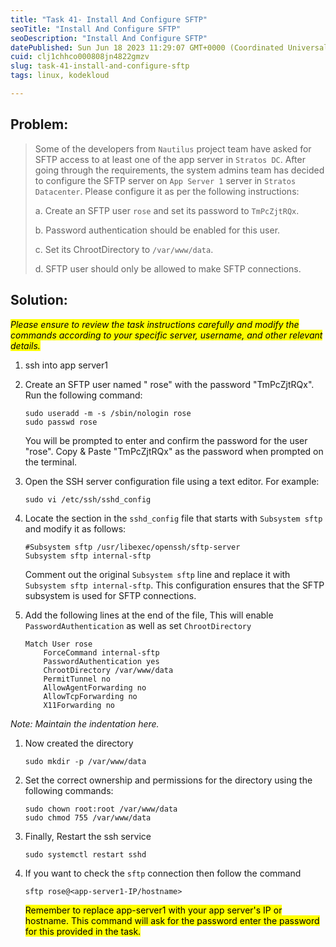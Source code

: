 ```yaml
---
title: "Task 41- Install And Configure SFTP"
seoTitle: "Install And Configure SFTP"
seoDescription: "Install And Configure SFTP"
datePublished: Sun Jun 18 2023 11:29:07 GMT+0000 (Coordinated Universal Time)
cuid: clj1chhco000808jn4822gmzv
slug: task-41-install-and-configure-sftp
tags: linux, kodekloud

---
```


## Problem:

> Some of the developers from `Nautilus` project team have asked for SFTP access to at least one of the app server in `Stratos DC`. After going through the requirements, the system admins team has decided to configure the SFTP server on `App Server 1` server in `Stratos Datacenter`. Please configure it as per the following instructions:
> 
> a. Create an SFTP user `rose` and set its password to `TmPcZjtRQx`.
> 
> b. Password authentication should be enabled for this user.
> 
> c. Set its ChrootDirectory to `/var/www/data`.
> 
> d. SFTP user should only be allowed to make SFTP connections.

## Solution:

*<mark>Please ensure to review the task instructions carefully and modify the commands according to your specific server, username, and other relevant details.</mark>*

1. ssh into app server1
    
2. Create an SFTP user named " rose" with the password "TmPcZjtRQx". Run the following command:
    
    ```plaintext
    sudo useradd -m -s /sbin/nologin rose
    sudo passwd rose
    ```
    
    You will be prompted to enter and confirm the password for the user "rose". Copy & Paste "TmPcZjtRQx" as the password when prompted on the terminal.
    
3. Open the SSH server configuration file using a text editor. For example:
    
    ```plaintext
    sudo vi /etc/ssh/sshd_config
    ```
    
4. Locate the section in the `sshd_config` file that starts with `Subsystem sftp` and modify it as follows:
    
    ```plaintext
    #Subsystem sftp /usr/libexec/openssh/sftp-server
    Subsystem sftp internal-sftp
    ```
    
    Comment out the original `Subsystem sftp` line and replace it with `Subsystem sftp internal-sftp`. This configuration ensures that the SFTP subsystem is used for SFTP connections.
    
5. Add the following lines at the end of the file, This will enable `PasswordAuthentication` as well as set `ChrootDirectory`
    
    ```plaintext
    Match User rose
        ForceCommand internal-sftp
        PasswordAuthentication yes
        ChrootDirectory /var/www/data
        PermitTunnel no
        AllowAgentForwarding no
        AllowTcpForwarding no
        X11Forwarding no
    ```
    

*Note: Maintain the indentation here.*

1. Now created the directory
    
    ```plaintext
    sudo mkdir -p /var/www/data
    ```
    
2. Set the correct ownership and permissions for the directory using the following commands:
    
    ```plaintext
    sudo chown root:root /var/www/data
    sudo chmod 755 /var/www/data
    ```
    
3. Finally, Restart the ssh service
    
    ```plaintext
    sudo systemctl restart sshd
    ```
    
4. If you want to check the `sftp` connection then follow the command
    
    ```plaintext
    sftp rose@<app-server1-IP/hostname>
    ```
    
    <mark>Remember to replace app-server1 with your app server's IP or hostname. This command will ask for the password enter the password for this provided in the task.</mark>